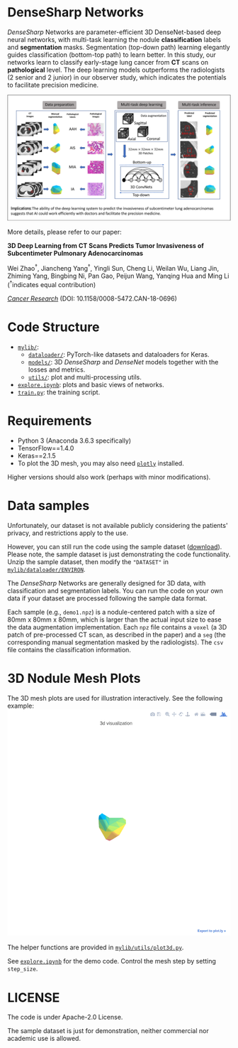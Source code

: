 # DenseSharp Networks 
*DenseSharp* Networks are parameter-efficient 3D DenseNet-based deep neural networks, with multi-task
learning the nodule **classification** labels and **segmentation** masks. Segmentation (top-down path) 
learning elegantly guides classification (bottom-top path) to learn better. In this study, our networks learn to 
classify early-stage lung cancer from **CT** scans on **pathological** level. The deep learning models outperforms the 
radiologists (2 senior and 2 junior) in our observer study, which indicates the potentials to facilitate
precision medicine.

![Graphical Abstract](GraphicalAbstract.png)

More details, please refer to our paper:

**3D Deep Learning from CT Scans Predicts Tumor Invasiveness of Subcentimeter Pulmonary Adenocarcinomas**

Wei Zhao<sup>†</sup>, Jiancheng Yang<sup>†</sup>, Yingli Sun, Cheng Li, Weilan Wu, Liang Jin, Zhiming Yang, Bingbing Ni, Pan Gao, Peijun Wang, Yanqing Hua and Ming Li (<sup>†</sup>indicates equal contribution)

*[Cancer Research](http://cancerres.aacrjournals.org/content/78/24/6881.full)* (DOI: 10.1158/0008-5472.CAN-18-0696)

# Code Structure
* [`mylib/`](mylib/):
    * [`dataloader/`](mylib/dataloader): PyTorch-like datasets and dataloaders for Keras.
    * [`models/`](mylib/models): 3D *DenseSharp* and *DenseNet* models together with the losses and metrics.
    * [`utils/`](mylib/utils): plot and multi-processing utils.
* [`explore.ipynb`](explore.ipynb): plots and basic views of networks.
* [`train.py`](train.py): the training script.

# Requirements
* Python 3 (Anaconda 3.6.3 specifically)
* TensorFlow==1.4.0
* Keras==2.1.5
* To plot the 3D mesh, you may also need [`plotly`](https://plot.ly/python/) installed. 

Higher versions should also work (perhaps with minor modifications).

# Data samples
Unfortunately, our dataset is not available publicly considering the patients' 
privacy, and restrictions apply to the use. 

However, you can still run the code using the sample dataset 
([download](https://drive.google.com/open?id=1c-suZobPIH-DSE99zspPb098jEiDqRGa)).
Please note, the sample dataset is just demonstrating the code functionality.
Unzip the sample dataset, then modify the `"DATASET"` in 
[`mylib/dataloader/ENVIRON`](mylib/dataloader/ENVIRON).

The *DenseSharp* Networks are generally designed for 3D data,
with classification and segmentation labels. You can run the code
on your own data if your dataset are processed following the sample data format.

Each sample (e.g., `demo1.npz`) is a nodule-centered patch with a size of 80mm x 80mm x 80mm, 
which is larger than the actual input size to ease the data augmentation implementation.
Each `npz` file contains a `voxel` (a 3D patch of pre-processed CT scan, as described in the paper)
and a `seg` (the corresponding manual segmentation masked by the radiologists). The `csv` file contains
the classification information. 

# 3D Nodule Mesh Plots
The 3D mesh plots are used for illustration interactively. See the following example:
![3d nodule mesh plot](3dmesh.gif)

The helper functions are provided in [`mylib/utils/plot3d.py`](mylib/utils/plot3d.py).

See [`explore.ipynb`](explore.ipynb) for the demo code. 
Control the mesh step by setting `step_size`.

# LICENSE
The code is under Apache-2.0 License.

The sample dataset is just for demonstration, neither commercial nor 
academic use is allowed.

